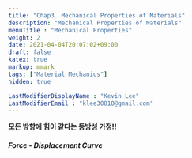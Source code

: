 ```yaml
---
title: "Chap3. Mechanical Properties of Materials"
description: "Mechanical Properties of Materials"
menuTitle : "Mechanical Properties"
weight: 2
date: 2021-04-04T20:07:02+09:00
draft: false
katex: true
markup: mmark
tags: ["Material Mechanics"]
hidden: true

LastModifierDisplayName : "Kevin Lee"
LastModifierEmail : "klee30810@gmail.com"
---
```


**모든 방향에 힘이 같다는 등방성 가정!!**

##### Force - Displacement Curve



